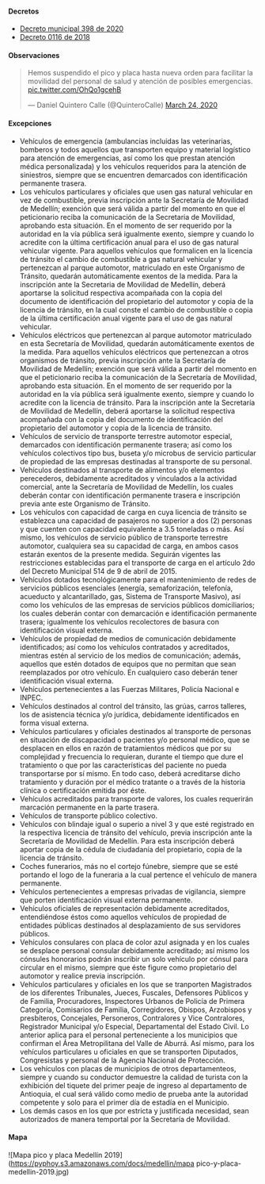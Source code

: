#### Decretos

- [Decreto municipal 398 de 2020](https://normograma.info/medellin/normograma/docs/pdf/mjd_alcamed_0398_2020.pdf)
- [Decreto 0116 de 2018](https://www.medellin.gov.co/movilidad/jdownloads/Normas/Normatividad/Decretos%20Municipales/2018/decreto_0116_de_2018.pdf)

#### Observaciones

<blockquote class="twitter-tweet"><p lang="es" dir="ltr">Hemos suspendido el pico y placa hasta nueva orden para facilitar la movilidad del personal de salud y atención de posibles emergencias. <a href="https://t.co/OhQo1gcehB">pic.twitter.com/OhQo1gcehB</a></p>&mdash; Daniel Quintero Calle (@QuinteroCalle) <a href="https://twitter.com/QuinteroCalle/status/1242284868186374144?ref_src=twsrc%5Etfw">March 24, 2020</a></blockquote> <script async src="https://platform.twitter.com/widgets.js" charset="utf-8"></script>

#### Excepciones

- Vehículos de emergencia (ambulancias incluidas las veterinarias, bomberos y todos aquellos que transporten equipo y material logístico para atención de emergencias, así como los que prestan atención médica personalizada) y los vehículos requeridos para la atención de siniestros, siempre que se encuentren demarcados con identificación permanente trasera.
- Los vehículos particulares y oficiales que usen gas natural vehicular en vez de combustible, previa inscripción ante la Secretaría de Movilidad de Medellín; exención que será válida a partir del momento en que el peticionario reciba la comunicación de la Secretaria de Movilidad, aprobando esta situación. En el momento de ser requerido por la autoridad en la vía pública será igualmente exento, siempre y cuando lo acredite con la última certificación anual para el uso de gas natural vehicular vigente. Para aquellos vehículos que formalicen en la licencia de tránsito el cambio de combustible a gas natural vehicular y pertenezcan al parque automotor, matriculado en este Organismo de Tránsito, quedarán automáticamente exentos de la medida. Para la inscripción ante la Secretaria de Movilidad de Medellín, deberá aportarse la solicitud respectiva acompañada con la copia del documento de identificación del propietario del automotor y copia de la licencia de tránsito, en la cual conste el cambio de combustible o copia de la última certificación anual vigente para el uso de gas natural vehicular.
- Vehículos eléctricos que pertenezcan al parque automotor matriculado en esta Secretaría de Movilidad, quedarán automáticamente exentos de la medida. Para aquellos vehículos eléctricos que pertenezcan a otros organismos de tránsito, previa inscripción ante la Secretaría de Movilidad de Medellín; exención que será válida a partir del momento en que el peticionario reciba la comunicación de la Secretaría de Movilidad, aprobando esta situación. En el momento de ser requerido por la autoridad en la vía pública será igualmente exento, siempre y cuando lo acredite con la licencia de tránsito. Para la inscripción ante la Secretaría de Movilidad de Medellín, deberá aportarse la solicitud respectiva acompañada con la copia del documento de identificación del propietario del automotor y copia de la licencia de tránsito.
- Vehículos de servicio de transporte terrestre automotor especial, demarcados con identificación permanente trasera; así como los vehículos colectivos tipo bus, buseta y/o microbus de servicio particular de propiedad de las empresas destinadas al transporte de su personal.
- Vehículos destinados al transporte de alimentos y/o elementos perecederos, debidamente acreditados y vinculados a la actividad comercial, ante la Secretaría de Movilidad de Medellín, los cuales deberán contar con identificación permanente trasera e inscripción previa ante este Organismo de Tránsito.
- Los vehículos con capacidad de carga en cuya licencia de tránsito se establezca una capacidad de pasajeros no superior a dos (2) personas y que cuenten con capacidad equivalente a 3.5 toneladas o más. Así mismo, los vehículos de servicio público de transporte terrestre automotor, cualquiera sea su capacidad de carga, en ambos casos estarán exentos de la presente medida. Seguirán vigentes las restricciones establecidas para el transporte de carga en el artículo 2do del Decreto Municipal 514 de 9 de abril de 2015.
- Vehículos dotados tecnológicamente para el mantenimiento de redes de servicios públicos esenciales (energía, semaforización, telefonía, acueducto y alcantarillado, gas, Sistema de Transporte Masivo), así como los vehículos de las empresas de servicios públicos domiciliarios; los cuales deberán contar con demarcación e identificación permanente trasera; igualmente los vehículos recolectores de basura con identificación visual externa.
- Vehículos de propiedad de medios de comunicación debidamente identificados; así como los vehículos contratados y acreditados, mientras estén al servicio de los medios de comunicación; además, aquellos que estén dotados de equipos que no permitan que sean reemplazados por otro vehículo. En cualquiero caso deberán tener identificación visual externa.
- Vehículos pertenecientes a las Fuerzas Militares, Policía Nacional e INPEC.
- Vehículos destinados al control del tránsito, las grúas, carros talleres, los de asistencia técnica y/o jurídica, debidamente identificados en forma visual externa.
- Vehículos particulares y oficiales destinados al transporte de personas en situación de discapacidad o pacientes y/o personal médico, que se desplacen en ellos en razón de tratamientos médicos que por su complejidad y frecuencia lo requieran, durante el tiempo que dure el tratamiento o que por las características del paciente no pueda transportarse por sí mismo. En todo caso, deberá acreditarse dicho tratamiento y duración por el médico tratante o a través de la historia clínica o certificación emitida por éste.
- Vehículos acreditados para transporte de valores, los cuales requerirán marcación permanente en la parte trasera.
- Vehículos de transporte público colectivo.
- Vehículos con blindaje igual o superio a nivel 3 y que esté registrado en la respectiva licencia de tránsito del vehículo, previa inscripción ante la Secretaría de Movilidad de Medellín. Para esta inscripción deberá aportar copia de la cédula de ciudadanía del propietario, copia de la licencia de tránsito.
- Coches funerarios, más no el cortejo fúnebre, siempre que se esté portando el logo de la funeraria a la cual pertence el vehículo de manera permanente.
- Vehículos pertenecientes a empresas privadas de vigilancia, siempre que porten identificación visual externa permanente.
- Vehículos oficiales de representación debidamente acreditados, entendiéndose éstos como aquellos vehículos de propiedad de entidades públicas destinados al desplazamiento de sus servidores públicos.
- Vehículos consulares con placa de color azul asignada y en los cuales se desplace personal consular debidamente acreditado; así mismo los cónsules honorarios podrán inscribir un solo vehículo por cónsul para circular en el mismo, siempre que éste figure como propietario del automotor y realice previa inscripción.
- Vehículos particulares y oficiales en los que se tranporten Magistrados de los diferentes Tribunales, Jueces, Fuscales, Defensores Públicos y de Familia, Procuradores, Inspectores Urbanos de Policía de Primera Categoría, Comisarios de Familia, Corregidores, Obispos, Arzobispos y presbíteros, Concejales, Personeros, Contralores y Vice Contralores, Registrador Municipal y/o Especial, Departamental del Estado Civil. Lo anterior aplica para el personal perteneciente a los municipios que confirman el Área Metropilitana del Valle de Aburrá. Así mismo, para los vehículos particulares u oficiales en que se transporten Diputados, Congresistas y personal de la Agencia Nacional de Protección.
- Los vehículos con placas de municipios de otros departamenteos, siempre y cuando su conductor demuestre la calidad de turista con la exhibición del tiquete del primer peaje de ingreso al departamento de Antioquia, el cual será válido como medio de prueba ante la autoridad competente y solo para el primer día de estadía en el Municipio.
- Los demás casos en los que por estricta y justificada necesidad, sean autorizados de manera temportal por la Secretaría de Movilidad.

#### Mapa

![Mapa pico y placa Medellín 2019](https://pyphoy.s3.amazonaws.com/docs/medellin/mapa pico-y-placa-medellin-2019.jpg)
